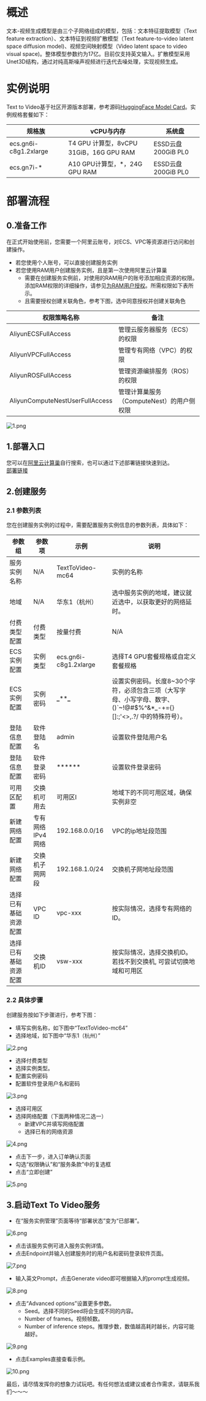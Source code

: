 # 概述
文本-视频生成模型是由三个子网络组成的模型，包括：文本特征提取模型（Text feature extraction）、文本特征到视频扩散模型（Text feature-to-video latent space diffusion model)、视频空间映射模型（Video latent space to video visual space)。整体模型参数约为17亿。目前仅支持英文输入。扩散模型采用Unet3D结构，通过对纯高斯噪声视频进行迭代去噪处理，实现视频生成。
# 实例说明
Text to Video基于社区开源版本部署，参考源码[HuggingFace Model Card](https://huggingface.co/damo-vilab/modelscope-damo-text-to-video-synthesis)。实例规格套餐如下：

| 规格族 | vCPU与内存 | 系统盘 |
| --- | --- | --- |
| ecs.gn6i-c8g1.2xlarge | T4 GPU 计算型，8vCPU 31GiB，16G GPU RAM | ESSD云盘 200GiB PL0 |
| ecs.gn7i-* | A10 GPU计算型，*，24G GPU RAM | ESSD云盘 200GiB PL0 |

# 部署流程
## 0.准备工作
在正式开始使用前，您需要一个阿里云账号，对ECS、VPC等资源进行访问和创建操作。

- 若您使用个人账号，可以直接创建服务实例
- 若您使用RAM用户创建服务实例，且是第一次使用阿里云计算巢
   - 需要在创建服务实例前，对使用的RAM用户的账号添加相应资源的权限。添加RAM权限的详细操作，请参见[为RAM用户授权](https://help.aliyun.com/document_detail/121945.html)。所需权限如下表所示。
   - 且需要授权创建关联角色，参考下图，选中同意授权并创建关联角色

| 权限策略名称|	备注 |
| --- | --- |
|AliyunECSFullAccess |	管理云服务器服务（ECS）的权限 |
| AliyunVPCFullAccess| 	管理专有网络（VPC）的权限|
| AliyunROSFullAccess| 	管理资源编排服务（ROS）的权限| 
|AliyunComputeNestUserFullAccess|	管理计算巢服务（ComputeNest）的用户侧权限|

![1.png](1.png)

## 1.部署入口
您可以在[阿里云计算巢](https://computenest.console.aliyun.com/user/cn-hangzhou/recommendService)自行搜索，也可以通过下述部署链接快速到达。<br />[部署链接](https://computenest.console.aliyun.com/user/cn-hangzhou/serviceInstanceCreate?ServiceId=service-e09f19eadf0d424b9a80)
## 2.创建服务
### 2.1 参数列表
您在创建服务实例的过程中，需要配置服务实例信息的参数列表，具体如下：

| 参数组 | 参数项 | 示例 | 说明 |
| --- | --- | --- | --- |
| 服务实例名称 | N/A | TextToVideo-mc64 | 实例的名称 |
| 地域 | N/A | 华东1（杭州） | 选中服务实例的地域，建议就近选中，以获取更好的网络延时。 |
| 付费类型配置 | 付费类型 | 按量付费 | N/A |
| ECS实例配置 | 实例类型 | ecs.gn6i-c8g1.2xlarge | 选择T4 GPU套餐规格或自定义套餐规格 |
| ECS实例配置 | 实例密码 | **_******_** | 设置实例密码。长度8~30个字符，必须包含三项（大写字母、小写字母、数字、 ()`~!@#$%^&*_-+={}[]:;'<>,.?/ 中的特殊符号）。 |
| 登陆信息配置 | 软件登陆名 | admin | 设置软件登陆用户名 |
| 登陆信息配置 | 软件登录密码 | ****** | 设置软件登录密码 |
| 可用区配置 | 交换机可用去 | 可用区I | 地域下的不同可用区域，确保实例非空 |
| 新建网络配置 | 专有网络IPv4网络 | 192.168.0.0/16 | VPC的ip地址段范围 |
| 新建网络配置 | 交换机子网网段 | 192.168.1.0/24 | 交换机子网地址段范围 |
| 选择已有基础资源配置 | VPC ID | vpc-xxx | 按实际情况，选择专有网络的ID。 |
| 选择已有基础资源配置 | 交换机ID | vsw-xxx | 按实际情况，选择交换机ID。若找不到交换机, 可尝试切换地域和可用区 |

### 2.2 具体步骤
创建服务按如下步骤进行，参考下图：

- 填写实例名称，如下图中“TextToVideo-mc64”
- 选择地域，如下图中“华东1（杭州）”

![2.png](2.png)

- 选择付费类型
- 选择实例类型。
- 配置实例密码
- 配置软件登录用户名和密码

![3.png](3.png)

- 选择可用区
- 选择网络配置（下面两种情况二选一）
   - 新建VPC并填写网络配置
   - 选择已有的网络资源

![4.png](4.png)

- 点击下一步，进入订单确认页面
- 勾选“权限确认”和“服务条款”中的复选框
- 点击“立即创建”

![5.png](5.png)

## 3.启动Text To Video服务

- 在“服务实例管理”页面等待“部署状态”变为“已部署”。

![6.png](6.png)

- 点击该服务实例可进入服务实例详情。
- 点击Endpoint并输入创建服务时的用户名和密码登录软件页面。

![7.png](7.png)

- 输入英文Prompt，点击Generate video即可根据输入的prompt生成视频。

![8.png](8.png)

- 点击“Advanced options”设置更多参数。
   - Seed。选择不同的Seed将会生成不同的内容。
   - Number of frames。视频帧数。
   - Number of inference steps。推理步数，数值越高耗时越长，内容可能越好。

![9.png](9.png)

- 点击Examples直接查看示例。

![10.png](10.png)

最后，请尽情发挥你的想象力试玩吧。有任何想法或建议或者合作需求，请联系我们～～～